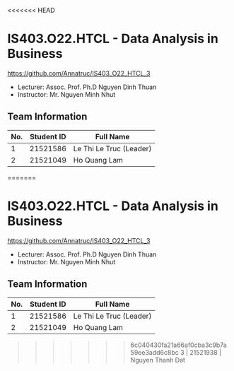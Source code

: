 <<<<<<< HEAD
# IS403.O22.HTCL - Data Analysis in Business
https://github.com/Annatruc/IS403_O22_HTCL_3

* Lecturer: Assoc. Prof. Ph.D Nguyen Dinh Thuan
* Instructor: Mr. Nguyen Minh Nhut

## Team Information
No. | Student ID | Full Name
--- | ---------- | ---------
1 | 21521586 | Le Thi Le Truc (Leader)
2 | 21521049 | Ho Quang Lam
=======
# IS403.O22.HTCL - Data Analysis in Business
https://github.com/Annatruc/IS403_O22_HTCL_3

* Lecturer: Assoc. Prof. Ph.D Nguyen Dinh Thuan
* Instructor: Mr. Nguyen Minh Nhut

## Team Information
No. | Student ID | Full Name
--- | ---------- | ---------
1 | 21521586 | Le Thi Le Truc (Leader)
2 | 21521049 | Ho Quang Lam
>>>>>>> 6c040430fa21a66af0cba3c9b7a59ee3add6c8bc
3 | 21521938 | Nguyen Thanh Dat